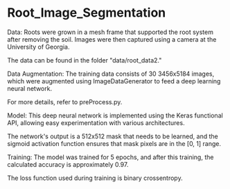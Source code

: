 # Root_Image_Segmentation 

Data:
Roots were grown in a mesh frame that supported the root system after removing the soil. Images were then captured using a camera at the University of Georgia.

The data can be found in the folder "data/root_data2."

Data Augmentation:
The training data consists of 30 3456x5184 images, which were augmented using ImageDataGenerator to feed a deep learning neural network.

For more details, refer to preProcess.py.

Model:
This deep neural network is implemented using the Keras functional API, allowing easy experimentation with various architectures.

The network's output is a 512x512 mask that needs to be learned, and the sigmoid activation function ensures that mask pixels are in the [0, 1] range.

Training:
The model was trained for 5 epochs, and after this training, the calculated accuracy is approximately 0.97.

The loss function used during training is binary crossentropy.

